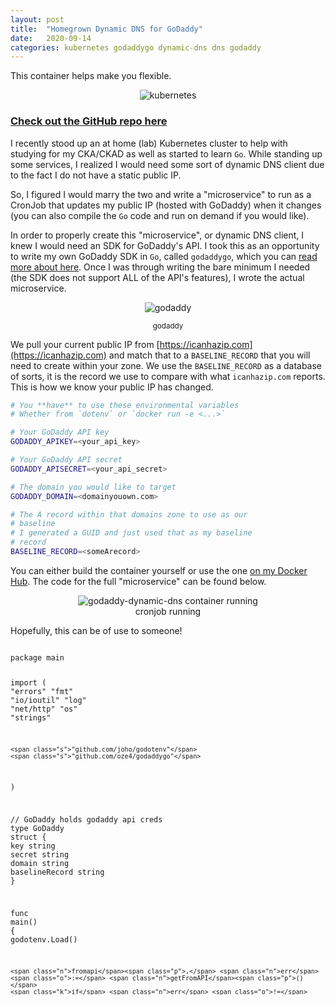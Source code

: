 ```yaml
---
layout: post
title:  "Homegrown Dynamic DNS for GoDaddy"
date:   2020-09-14
categories: kubernetes godaddygo dynamic-dns dns godaddy
---
```


This container helps make you flexible.

<div style="text-align:center;">
<img title="kubernetes" style="max-width:25rem;" src="https://raw.githubusercontent.com/oze4/mattoestreich.com/master/assets/kubernetes.png" alt="kubernetes">
</div>

### [Check out the GitHub repo here](https://github.com/oze4/service.godaddy-dynamic-dns)

I recently stood up an at home (lab) Kubernetes cluster to help with studying for my CKA/CKAD as well as started to learn `Go`. While standing up some services, I realized I would need some sort of dynamic DNS client due to the fact I do not have a static public IP.

So, I figured I would marry the two and write a "microservice" to run as a CronJob that updates my public IP (hosted with GoDaddy) when it changes (you can also compile the `Go` code and run on demand if you would like).

In order to properly create this "microservice", or dynamic DNS client, I knew I would need an SDK for GoDaddy's API. I took this as an opportunity to write my own GoDaddy SDK in `Go`, called `godaddygo`, which you can [read more about here](https://mattoestreich.com/golang/sdk/godaddy/godaddygo/2020/09/11/godaddygo.html). Once I was through writing the bare minimum I needed (the SDK does not support ALL of the API's features), I wrote the actual microservice.

<div style="text-align:center;">
<img title="godaddy" style="max-width:5rem;" src="https://raw.githubusercontent.com/oze4/mattoestreich.com/master/assets/godaddy.jpeg" alt="godaddy">
<p><small>godaddy</small></p>
</div>

We pull your current public IP from [https://icanhazip.com](https://icanhazip.com) and match that to a `BASELINE_RECORD` that you will need to create within your zone. We use the `BASELINE_RECORD` as a database of sorts, it is the record we use to compare with what `icanhazip.com` reports. This is how we know your public IP has changed.

```bash
# You **have** to use these environmental variables
# Whether from `dotenv` or `docker run -e <...>`

# Your GoDaddy API key
GODADDY_APIKEY=<your_api_key>

# Your GoDaddy API secret
GODADDY_APISECRET=<your_api_secret>

# The domain you would like to target
GODADDY_DOMAIN=<domainyouown.com>

# The A record within that domains zone to use as our
# baseline
# I generated a GUID and just used that as my baseline
# record
BASELINE_RECORD=<someArecord>
```
You can either build the container yourself or use the one [on my Docker Hub](https://hub.docker.com/repository/docker/oze4/godaddy-dynamic-dns). The code for the full "microservice" can be found below.


<div style="text-align:center;">
<img style="max-height:20rem;" class="modal-image" src="https://raw.githubusercontent.com/oze4/mattoestreich.com/master/assets/godaddy-dynamic-dns-cronjob-running.png" alt="godaddy-dynamic-dns container running">
<p style="margin:0;">cronjob running</p>
</div>

Hopefully, this can be of use to someone!

<div style="max-height:35rem;overflow:scroll;">
<div class="language-golang highlighter-rouge"><div class="highlight"><pre class="highlight"><code><span class="k">package</span> <span class="n">main</span>

<span class="k">import</span> <span class="p">(</span>
	<span class="s">"errors"</span>
	<span class="s">"fmt"</span>
	<span class="s">"io/ioutil"</span>
	<span class="s">"log"</span>
	<span class="s">"net/http"</span>
	<span class="s">"os"</span>
	<span class="s">"strings"</span>

	<span class="s">"github.com/joho/godotenv"</span>
	<span class="s">"github.com/oze4/godaddygo"</span>
<span class="p">)</span>

<span class="c">// GoDaddy holds godaddy api creds</span>
<span class="k">type</span> <span class="n">GoDaddy</span> <span class="k">struct</span> <span class="p">{</span>
	<span class="n">key</span>            <span class="kt">string</span>
	<span class="n">secret</span>         <span class="kt">string</span>
	<span class="n">domain</span>         <span class="kt">string</span>
	<span class="n">baselineRecord</span> <span class="kt">string</span>
<span class="p">}</span>

<span class="k">func</span> <span class="n">main</span><span class="p">()</span> <span class="p">{</span>
	<span class="n">godotenv</span><span class="o">.</span><span class="n">Load</span><span class="p">()</span>

	<span class="n">fromapi</span><span class="p">,</span> <span class="n">err</span> <span class="o">:=</span> <span class="n">getFromAPI</span><span class="p">()</span>
	<span class="k">if</span> <span class="n">err</span> <span class="o">!=</span> <span class="no">nil</span> <span class="p">{</span>
		<span class="n">log</span><span class="o">.</span><span class="n">Fatalf</span><span class="p">(</span><span class="s">"Error getting public IP from https://icanhazip.com %s</span><span class="se">\n</span><span class="s">"</span><span class="p">,</span> <span class="n">err</span><span class="o">.</span><span class="n">Error</span><span class="p">())</span>
		<span class="n">os</span><span class="o">.</span><span class="n">Exit</span><span class="p">(</span><span class="m">1</span><span class="p">)</span>
	<span class="p">}</span>

	<span class="n">gd</span> <span class="o">:=</span> <span class="n">GoDaddy</span><span class="p">{</span>
		<span class="n">key</span><span class="o">:</span>            <span class="n">os</span><span class="o">.</span><span class="n">Getenv</span><span class="p">(</span><span class="s">"GODADDY_APIKEY"</span><span class="p">),</span>
		<span class="n">secret</span><span class="o">:</span>         <span class="n">os</span><span class="o">.</span><span class="n">Getenv</span><span class="p">(</span><span class="s">"GODADDY_APISECRET"</span><span class="p">),</span>
		<span class="n">domain</span><span class="o">:</span>         <span class="n">os</span><span class="o">.</span><span class="n">Getenv</span><span class="p">(</span><span class="s">"GODADDY_DOMAIN"</span><span class="p">),</span>
		<span class="n">baselineRecord</span><span class="o">:</span> <span class="n">os</span><span class="o">.</span><span class="n">Getenv</span><span class="p">(</span><span class="s">"BASELINE_RECORD"</span><span class="p">),</span>
	<span class="p">}</span>

	<span class="n">fromgodaddy</span><span class="p">,</span> <span class="n">err</span> <span class="o">:=</span> <span class="n">getFromGoDaddy</span><span class="p">(</span><span class="n">gd</span><span class="p">)</span>
	<span class="k">if</span> <span class="n">err</span> <span class="o">!=</span> <span class="no">nil</span> <span class="p">{</span>
		<span class="n">log</span><span class="o">.</span><span class="n">Fatalf</span><span class="p">(</span><span class="s">"Error getting IP from GoDaddy %s</span><span class="se">\n</span><span class="s">"</span><span class="p">,</span> <span class="n">err</span><span class="o">.</span><span class="n">Error</span><span class="p">())</span>
		<span class="n">os</span><span class="o">.</span><span class="n">Exit</span><span class="p">(</span><span class="m">1</span><span class="p">)</span>
	<span class="p">}</span>

	<span class="n">tfromapi</span> <span class="o">:=</span> <span class="n">strings</span><span class="o">.</span><span class="n">TrimSpace</span><span class="p">(</span><span class="n">fromapi</span><span class="p">)</span>
	<span class="n">tfromgodaddy</span> <span class="o">:=</span> <span class="n">strings</span><span class="o">.</span><span class="n">TrimSpace</span><span class="p">(</span><span class="n">fromgodaddy</span><span class="p">)</span>

	<span class="k">if</span> <span class="n">tfromapi</span> <span class="o">!=</span> <span class="n">tfromgodaddy</span> <span class="p">{</span>
		<span class="n">fmt</span><span class="o">.</span><span class="n">Println</span><span class="p">(</span><span class="s">"Public IP has changed, updating GoDaddy now. Old: "</span> <span class="o">+</span> <span class="n">tfromgodaddy</span> <span class="o">+</span> <span class="s">" New: "</span> <span class="o">+</span> <span class="n">tfromapi</span><span class="p">)</span>
		<span class="k">if</span> <span class="n">err</span> <span class="o">:=</span> <span class="n">updateGoDaddy</span><span class="p">(</span><span class="n">gd</span><span class="p">,</span> <span class="n">tfromapi</span><span class="p">);</span> <span class="n">err</span> <span class="o">!=</span> <span class="no">nil</span> <span class="p">{</span>
			<span class="n">fmt</span><span class="o">.</span><span class="n">Println</span><span class="p">(</span><span class="n">err</span><span class="o">.</span><span class="n">Error</span><span class="p">())</span>
			<span class="n">os</span><span class="o">.</span><span class="n">Exit</span><span class="p">(</span><span class="m">1</span><span class="p">)</span>
		<span class="p">}</span>
	<span class="p">}</span> <span class="k">else</span> <span class="p">{</span>
		<span class="n">fmt</span><span class="o">.</span><span class="n">Println</span><span class="p">(</span><span class="s">"Public IP has not changed: "</span> <span class="o">+</span> <span class="n">tfromapi</span><span class="p">)</span>
	<span class="p">}</span>

	<span class="n">os</span><span class="o">.</span><span class="n">Exit</span><span class="p">(</span><span class="m">0</span><span class="p">)</span>
<span class="p">}</span>

<span class="k">func</span> <span class="n">getFromAPI</span><span class="p">()</span> <span class="p">(</span><span class="kt">string</span><span class="p">,</span> <span class="kt">error</span><span class="p">)</span> <span class="p">{</span>
	<span class="n">resp</span><span class="p">,</span> <span class="n">err</span> <span class="o">:=</span> <span class="n">http</span><span class="o">.</span><span class="n">Get</span><span class="p">(</span><span class="s">"https://icanhazip.com"</span><span class="p">)</span>
	<span class="k">if</span> <span class="n">err</span> <span class="o">!=</span> <span class="no">nil</span> <span class="p">{</span>
		<span class="k">return</span> <span class="s">""</span><span class="p">,</span> <span class="n">err</span>
	<span class="p">}</span>
	<span class="k">defer</span> <span class="n">resp</span><span class="o">.</span><span class="n">Body</span><span class="o">.</span><span class="n">Close</span><span class="p">()</span>
	<span class="n">body</span><span class="p">,</span> <span class="n">err</span> <span class="o">:=</span> <span class="n">ioutil</span><span class="o">.</span><span class="n">ReadAll</span><span class="p">(</span><span class="n">resp</span><span class="o">.</span><span class="n">Body</span><span class="p">)</span>
	<span class="k">if</span> <span class="n">err</span> <span class="o">!=</span> <span class="no">nil</span> <span class="p">{</span>
		<span class="k">return</span> <span class="s">""</span><span class="p">,</span> <span class="n">err</span>
	<span class="p">}</span>
	<span class="k">return</span> <span class="n">strings</span><span class="o">.</span><span class="n">TrimSpace</span><span class="p">(</span><span class="kt">string</span><span class="p">(</span><span class="n">body</span><span class="p">)),</span> <span class="no">nil</span>
<span class="p">}</span>

<span class="k">func</span> <span class="n">getFromGoDaddy</span><span class="p">(</span><span class="n">g</span> <span class="n">GoDaddy</span><span class="p">)</span> <span class="p">(</span><span class="kt">string</span><span class="p">,</span> <span class="kt">error</span><span class="p">)</span> <span class="p">{</span>
	<span class="n">r</span><span class="p">,</span> <span class="n">e</span> <span class="o">:=</span> <span class="n">godaddygo</span><span class="o">.</span><span class="n">ConnectProduction</span><span class="p">(</span><span class="n">g</span><span class="o">.</span><span class="n">key</span><span class="p">,</span> <span class="n">g</span><span class="o">.</span><span class="n">secret</span><span class="p">)</span><span class="o">.</span><span class="n">V1</span><span class="p">()</span><span class="o">.</span><span class="n">Domain</span><span class="p">(</span><span class="n">g</span><span class="o">.</span><span class="n">domain</span><span class="p">)</span><span class="o">.</span><span class="n">Records</span><span class="p">()</span><span class="o">.</span><span class="n">GetByTypeName</span><span class="p">(</span><span class="s">"A"</span><span class="p">,</span> <span class="n">g</span><span class="o">.</span><span class="n">baselineRecord</span><span class="p">)</span>
	<span class="k">if</span> <span class="n">e</span> <span class="o">!=</span> <span class="no">nil</span> <span class="p">{</span>
		<span class="k">return</span> <span class="s">""</span><span class="p">,</span> <span class="n">e</span>
	<span class="p">}</span>
	<span class="k">return</span> <span class="p">(</span><span class="o">*</span><span class="n">r</span><span class="p">)[</span><span class="m">0</span><span class="p">]</span><span class="o">.</span><span class="n">Data</span><span class="p">,</span> <span class="no">nil</span>
<span class="p">}</span>

<span class="k">func</span> <span class="n">updateGoDaddy</span><span class="p">(</span><span class="n">g</span> <span class="n">GoDaddy</span><span class="p">,</span> <span class="n">newIP</span> <span class="kt">string</span><span class="p">)</span> <span class="kt">error</span> <span class="p">{</span>
	<span class="n">recs</span> <span class="o">:=</span> <span class="n">godaddygo</span><span class="o">.</span><span class="n">ConnectProduction</span><span class="p">(</span><span class="n">g</span><span class="o">.</span><span class="n">key</span><span class="p">,</span> <span class="n">g</span><span class="o">.</span><span class="n">secret</span><span class="p">)</span><span class="o">.</span><span class="n">V1</span><span class="p">()</span><span class="o">.</span><span class="n">Domain</span><span class="p">(</span><span class="n">g</span><span class="o">.</span><span class="n">domain</span><span class="p">)</span><span class="o">.</span><span class="n">Records</span><span class="p">()</span>
	<span class="n">r</span><span class="p">,</span> <span class="n">e</span> <span class="o">:=</span> <span class="n">recs</span><span class="o">.</span><span class="n">GetByType</span><span class="p">(</span><span class="s">"A"</span><span class="p">)</span>
	<span class="k">if</span> <span class="n">e</span> <span class="o">!=</span> <span class="no">nil</span> <span class="p">{</span>
		<span class="k">return</span> <span class="n">e</span>
	<span class="p">}</span>
	<span class="k">for</span> <span class="n">_</span><span class="p">,</span> <span class="n">d</span> <span class="o">:=</span> <span class="k">range</span> <span class="o">*</span><span class="n">r</span> <span class="p">{</span>
		<span class="k">if</span> <span class="n">e</span> <span class="o">:=</span> <span class="n">recs</span><span class="o">.</span><span class="n">SetValue</span><span class="p">(</span><span class="n">d</span><span class="o">.</span><span class="n">Type</span><span class="p">,</span> <span class="n">d</span><span class="o">.</span><span class="n">Name</span><span class="p">,</span> <span class="n">newIP</span><span class="p">);</span> <span class="n">e</span> <span class="o">!=</span> <span class="no">nil</span> <span class="p">{</span>
			<span class="k">return</span> <span class="n">errors</span><span class="o">.</span><span class="n">New</span><span class="p">(</span><span class="s">"Error setting record: "</span> <span class="o">+</span> <span class="n">d</span><span class="o">.</span><span class="n">Name</span><span class="p">)</span>
		<span class="p">}</span>
	<span class="p">}</span>
	<span class="k">return</span> <span class="no">nil</span>
<span class="p">}</span>
</code></pre></div></div>
</div>
